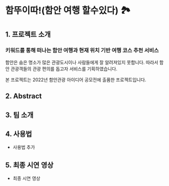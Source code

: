 # 함뚜이따!(함안 여행 할수있다) 🏞
  
  
## 1. 프로젝트 소개 
### 키워드를 통해 떠나는 함안 여행과 현재 위치 기반 여행 코스 추천 서비스

함안은 숨은 명소가 많은 관광도시이나 사람들에게 잘 알려져있지 못합니다. 따라서 함안 관광객들의 관광 편의를 돕고자 서비스를 기획하였습니다.

본 프로젝트는 2022년 함안관광 아이디어 공모전에 출품한 프로젝트입니다.

  


## 2. Abstract

   
  
## 3. 팀 소개

 
## 4. 사용법

  - 사용법 추가

## 5. 최종 시연 영상

  - 최종 시연 영상 
  
 
  


